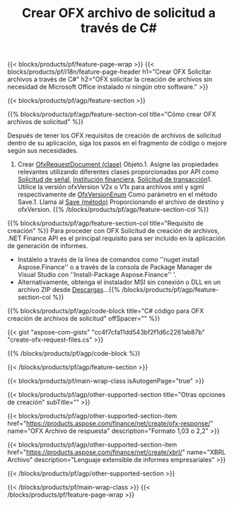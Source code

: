 ﻿---
title: Crear OFX archivo de solicitud a través de C#
description: Código de muestra para OFX creación de archivos de solicitud. Use API código de ejemplo para la generación de archivos de solicitud por lotes en OFX aplicaciones basadas en .NET. 
url: /es/net/create/ofx-request/
family: finance
platformtag: net
feature: create
informat: OFX Request
outformat: 
otherformats: OFX Response
---
{{< blocks/products/pf/feature-page-wrap >}}
{{< blocks/products/pf/i18n/feature-page-header h1="Crear OFX Solicitar archivos a través de C#" h2="OFX solicitar la creación de archivos sin necesidad de Microsoft Office instalado ni ningún otro software." >}}

{{< blocks/products/pf/agp/feature-section >}}

{{% blocks/products/pf/agp/feature-section-col title="Cómo crear OFX archivos de solicitud" %}}

Después de tener los OFX requisitos de creación de archivos de solicitud dentro de su aplicación, siga los pasos en el fragmento de código o mejore según sus necesidades.

1. Crear [OfxRequestDocument (clase)](https://apireference.aspose.com/finance/net/aspose.finance.ofx/ofxrequestdocument) Objeto.1. Asigne las propiedades relevantes utilizando diferentes clases proporcionadas por API como [Solicitud de señal](https://apireference.aspose.com/finance/net/aspose.finance.ofx.signon/signonrequest), [Institución financiera](https://apireference.aspose.com/finance/net/aspose.finance.ofx.signon/financialinstitution), [Solicitud de transacción](https://apireference.aspose.com/finance/net/aspose.finance.ofx.bank/statementtransactionrequest)1. Utilice la versión ofxVersion V2x o V1x para archivos xml y sgml respectivamente de [OfxVersionEnum](https://apireference.aspose.com/finance/net/aspose.finance.ofx/ofxversionenum) Como parámetro en el método Save.1. Llama al [Save (método)](https://apireference.aspose.com/finance/net/aspose.finance.ofx/ofxrequestdocument/methods/save) Proporcionando el archivo de destino y ofxVersion.
{{% /blocks/products/pf/agp/feature-section-col %}}

{{% blocks/products/pf/agp/feature-section-col title="Requisito de creación" %}}
Para proceder con OFX Solicitud de creación de archivos, .NET Finance API es el principal requisito para ser incluido en la aplicación de generación de informes. 
- Instálelo a través de la línea de comandos como ''nuget install Aspose.Finance'' o a través de la consola de Package Manager de Visual Studio con ''Install-Package Aspose.Finance'' '.
- Alternativamente, obtenga el instalador MSI sin conexión o DLL en un archivo ZIP desde [Descargas](https://downloads.aspose.com/finance/net)...{{% /blocks/products/pf/agp/feature-section-col %}}

{{% blocks/products/pf/agp/code-block title="C# código para OFX creación de archivos de solicitud" offSpacer="" %}}

{{< gist "aspose-com-gists" "cc4f7cfa11dd543bf2f1d6c2261ab87b" "create-ofx-request-files.cs" >}}

{{% /blocks/products/pf/agp/code-block %}}

{{< /blocks/products/pf/agp/feature-section >}}

{{< blocks/products/pf/main-wrap-class isAutogenPage="true" >}}

{{< blocks/products/pf/agp/other-supported-section title="Otras opciones de creación" subTitle="" >}}

{{< blocks/products/pf/agp/other-supported-section-item href="https://products.aspose.com/finance/net/create/ofx-response/" name="OFX Archivo de respuesta" description="Formato 1,03 o 2,2" >}}

{{< blocks/products/pf/agp/other-supported-section-item href="https://products.aspose.com/finance/net/create/xbrl/" name="XBRL Archivo" description="Lenguaje extensible de informes empresariales" >}}


{{< /blocks/products/pf/agp/other-supported-section >}}

{{< /blocks/products/pf/main-wrap-class >}}
{{< /blocks/products/pf/feature-page-wrap >}}